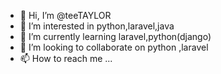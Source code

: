 - 👋 Hi, I’m @teeTAYLOR
- 👀 I’m interested in python,laravel,java
- 🌱 I’m currently learning laravel,python(django)
- 💞️ I’m looking to collaborate on python ,laravel
- 📫 How to reach me ...

<!---
teeTAYLOR/teeTAYLOR is a ✨ special ✨ repository because its `README.md` (this file) appears on your GitHub profile.
You can click the Preview link to take a look at your changes.
--->
